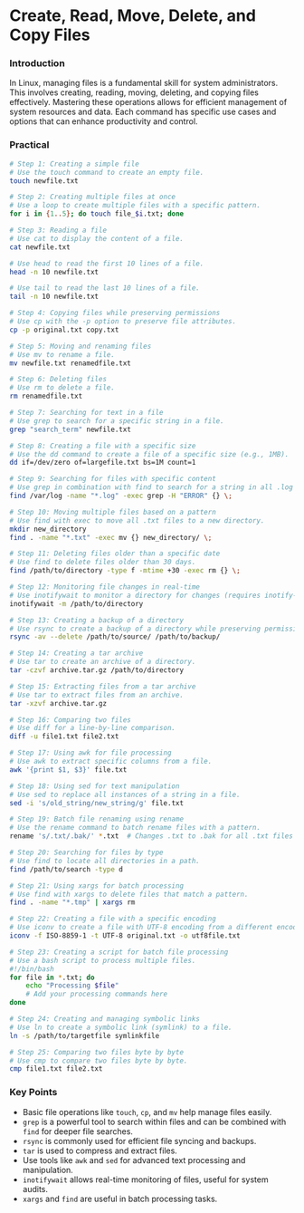 # Create, Read, Move, Delete, and Copy Files

### Introduction
In Linux, managing files is a fundamental skill for system administrators. This involves creating, reading, moving, deleting, and copying files effectively. Mastering these operations allows for efficient management of system resources and data. Each command has specific use cases and options that can enhance productivity and control.

### Practical
```bash
# Step 1: Creating a simple file
# Use the touch command to create an empty file.
touch newfile.txt

# Step 2: Creating multiple files at once
# Use a loop to create multiple files with a specific pattern.
for i in {1..5}; do touch file_$i.txt; done

# Step 3: Reading a file
# Use cat to display the content of a file.
cat newfile.txt

# Use head to read the first 10 lines of a file.
head -n 10 newfile.txt

# Use tail to read the last 10 lines of a file.
tail -n 10 newfile.txt

# Step 4: Copying files while preserving permissions
# Use cp with the -p option to preserve file attributes.
cp -p original.txt copy.txt

# Step 5: Moving and renaming files
# Use mv to rename a file.
mv newfile.txt renamedfile.txt

# Step 6: Deleting files
# Use rm to delete a file.
rm renamedfile.txt

# Step 7: Searching for text in a file
# Use grep to search for a specific string in a file.
grep "search_term" newfile.txt

# Step 8: Creating a file with a specific size
# Use the dd command to create a file of a specific size (e.g., 1MB).
dd if=/dev/zero of=largefile.txt bs=1M count=1

# Step 9: Searching for files with specific content
# Use grep in combination with find to search for a string in all .log files.
find /var/log -name "*.log" -exec grep -H "ERROR" {} \;

# Step 10: Moving multiple files based on a pattern
# Use find with exec to move all .txt files to a new directory.
mkdir new_directory
find . -name "*.txt" -exec mv {} new_directory/ \;

# Step 11: Deleting files older than a specific date
# Use find to delete files older than 30 days.
find /path/to/directory -type f -mtime +30 -exec rm {} \;

# Step 12: Monitoring file changes in real-time
# Use inotifywait to monitor a directory for changes (requires inotify-tools).
inotifywait -m /path/to/directory

# Step 13: Creating a backup of a directory
# Use rsync to create a backup of a directory while preserving permissions.
rsync -av --delete /path/to/source/ /path/to/backup/

# Step 14: Creating a tar archive
# Use tar to create an archive of a directory.
tar -czvf archive.tar.gz /path/to/directory

# Step 15: Extracting files from a tar archive
# Use tar to extract files from an archive.
tar -xzvf archive.tar.gz

# Step 16: Comparing two files
# Use diff for a line-by-line comparison.
diff -u file1.txt file2.txt

# Step 17: Using awk for file processing
# Use awk to extract specific columns from a file.
awk '{print $1, $3}' file.txt

# Step 18: Using sed for text manipulation
# Use sed to replace all instances of a string in a file.
sed -i 's/old_string/new_string/g' file.txt

# Step 19: Batch file renaming using rename
# Use the rename command to batch rename files with a pattern.
rename 's/.txt/.bak/' *.txt  # Changes .txt to .bak for all .txt files

# Step 20: Searching for files by type
# Use find to locate all directories in a path.
find /path/to/search -type d

# Step 21: Using xargs for batch processing
# Use find with xargs to delete files that match a pattern.
find . -name "*.tmp" | xargs rm

# Step 22: Creating a file with a specific encoding
# Use iconv to create a file with UTF-8 encoding from a different encoding.
iconv -f ISO-8859-1 -t UTF-8 original.txt -o utf8file.txt

# Step 23: Creating a script for batch file processing
# Use a bash script to process multiple files.
#!/bin/bash
for file in *.txt; do
    echo "Processing $file"
    # Add your processing commands here
done

# Step 24: Creating and managing symbolic links
# Use ln to create a symbolic link (symlink) to a file.
ln -s /path/to/targetfile symlinkfile

# Step 25: Comparing two files byte by byte
# Use cmp to compare two files byte by byte.
cmp file1.txt file2.txt

```

### Key Points
- Basic file operations like `touch`, `cp`, and `mv` help manage files easily.
- `grep` is a powerful tool to search within files and can be combined with `find` for deeper file searches.
- `rsync` is commonly used for efficient file syncing and backups.
- `tar` is used to compress and extract files.
- Use tools like `awk` and `sed` for advanced text processing and manipulation.
- `inotifywait` allows real-time monitoring of files, useful for system audits.
- `xargs` and `find` are useful in batch processing tasks.

